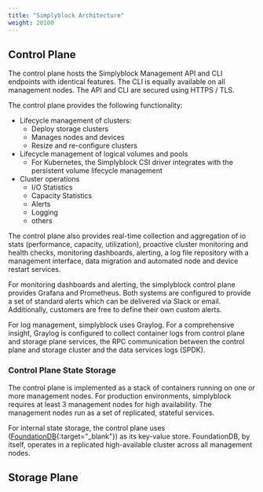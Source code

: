 ```yaml
---
title: "Simplyblock Architecture"
weight: 20100
---
```


## Control Plane

The control plane hosts the Simplyblock Management API and CLI endpoints with identical features. The CLI is equally
available on all management nodes. The API and CLI are secured using HTTPS / TLS.

The control plane provides the following functionality:

- Lifecycle management of clusters:
    - Deploy storage clusters
    - Manages nodes and devices
    - Resize and re-configure clusters
- Lifecycle management of logical volumes and pools
    - For Kubernetes, the Simplyblock CSI driver integrates with the persistent volume lifecycle management
- Cluster operations
    - I/O Statistics
    - Capacity Statistics
    - Alerts
    - Logging
    - others

The control plane also provides real-time collection and aggregation of io stats (performance, capacity,
utilization), proactive cluster monitoring and health checks, monitoring dashboards, alerting, a log file repository
with a management interface, data migration and automated node and device restart services.

For monitoring dashboards and alerting, the simplyblock control plane provides Grafana and Prometheus. Both systems are
configured to provide a set of standard alerts which can be delivered via Slack or email. Additionally, customers
are free to define their own custom alerts.

For log management, simplyblock uses Graylog. For a comprehensive insight, Graylog is configured to collect container
logs from control plane and storage plane services, the RPC communication between the control plane and storage cluster
and the data services logs (SPDK).

### Control Plane State Storage

The control plane is implemented as a stack of containers running on one or more management nodes. For production
environments, simplyblock requires at least 3 management nodes for high availability. The management nodes run as 
a set of replicated, stateful services.

For internal state storage, the control plane uses ([FoundationDB](https://www.foundationdb.org/){:target="_blank"}) as
its key-value store. FoundationDB, by itself, operates in a replicated high-available cluster across all management
nodes.

## Storage Plane





